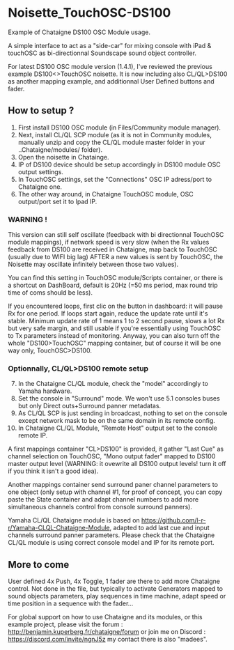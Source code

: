 # Noisette_TouchOSC-DS100
Example of Chataigne DS100 OSC Module usage.

A simple interface to act as a "side-car" for mixing console with iPad & touchOSC as bi-directionnal Soundscape sound object controller.

For latest DS100 OSC module version (1.4.1), I've reviewed the previous example DS100<>TouchOSC noisette.
It is now including also CL/QL>DS100 as another mapping example, and additionnal User Defined buttons and fader.

## How to setup ?
1. First install DS100 OSC module (in Files/Community module manager).
2. Next, install CL/QL SCP module (as it is not in Community modules, manually unzip and copy the CL/QL module master folder in your ..Chataigne/modules/ folder).
3. Open the noisette in Chatainge.
4. IP of DS100 device should be setup accordingly in DS100 module OSC output settings.
5. In TouchOSC settings, set the "Connections" OSC IP adress/port to Chataigne one.
6. The other way around, in Chataigne TouchOSC module, OSC output/port set it to Ipad IP.

### WARNING !
This version can still self oscillate (feedback with bi directionnal TouchOSC module mappings), if network speed is very slow (when the Rx values feedback from DS100 are received in Chataigne, map back to TouchOSC (usually due to WIFI big lag) AFTER a new values is sent by TouchOSC, the Noisette may oscillate infinitely between those two values).

You can find this setting in TouchOSC module/Scripts container, or there is a shortcut on DashBoard, default is 20Hz (=50 ms period, max round trip time of coms should be less).

If you encountered loops, first clic on the button in dashboard: it will pause Rx for one period. If loops start again, reduce the update rate until it's stable. 
Minimum update rate of 1 means 1 to 2 second pause, slows a lot Rx but very safe margin, and still usable if you're essentially using TouchOSC to Tx parameters instead of monitoring. Anyway, you can also turn off the whole "DS100>TouchOSC" mapping container, but of course it will be one way only, TouchOSC>DS100.

### Optionnally, CL/QL>DS100 remote setup
7. In the Chataigne CL/QL module, check the "model" accordingly to Yamaha hardware.
8. Set the console in "Surround" mode. We won't use 5.1 consoles buses but only Direct outs+Surround panner metadatas.
9. As CL/QL SCP is just sending in broadcast, nothing to set on the console except network mask to be on the same domain in its remote config.
10. In Chataigne CL/QL Module, "Remote Host" output set to the console remote IP.

A first mappings container "CL>DS100" is provided, it gather "Last Cue" as channel selection on TouchOSC, "Mono output fader" mapped to DS100 master output level (WARNING: it ovewrite all DS100 output levels! turn it off if you think it isn't a good idea).

Another mappings container send surround paner channel parameters to one object (only setup with channel #1, for proof of concept, you can copy paste the State container and adapt channel numbers to add more simultaneous channels control from console surround panners).

Yamaha CL/QL Chataigne module is based on https://github.com/l-r-r/Yamaha-CLQL-Chataigne-Module, adapted to add last cue and input channels surround panner parameters.
Please check that the Chataigne CL/QL module is using correct console model and IP for its remote port.

## More to come
User defined 4x Push, 4x Toggle, 1 fader are there to add more Chataigne control. Not done in the file, but typically to activate Generators mapped to sound objects parameters, play sequences in time machine, adapt speed or time position in a sequence with the fader...

For global support on how to use Chataigne and its modules, or this example project, please visit the forum : http://benjamin.kuperberg.fr/chataigne/forum or join me on Discord : https://discord.com/invite/ngnJ5z my contact there is also "madees".

